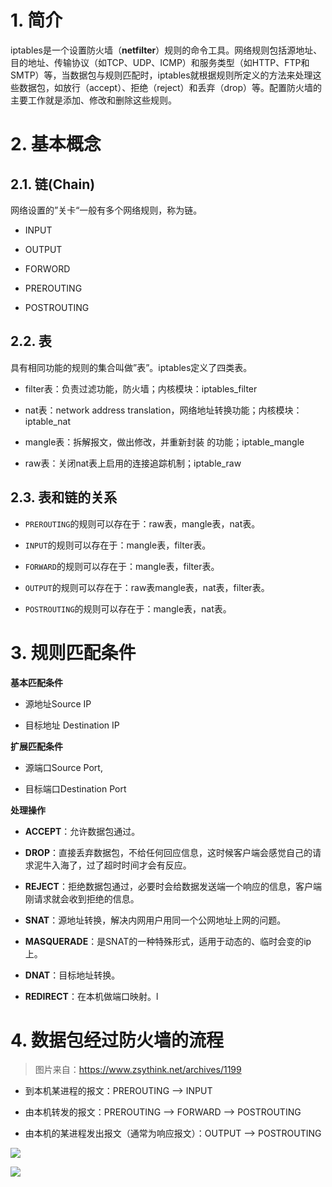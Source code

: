 # 1. 简介

iptables是一个设置防火墙（**netfilter**）规则的命令工具。网络规则包括源地址、目的地址、传输协议（如TCP、UDP、ICMP）和服务类型（如HTTP、FTP和SMTP）等，当数据包与规则匹配时，iptables就根据规则所定义的方法来处理这些数据包，如放行（accept）、拒绝（reject）和丢弃（drop）等。配置防火墙的主要工作就是添加、修改和删除这些规则。

# 2. 基本概念

## 2.1. 链(Chain)

网络设置的”关卡“一般有多个网络规则，称为链。

- INPUT

- OUTPUT

- FORWORD

- PREROUTING

- POSTROUTING

## 2.2. 表

具有相同功能的规则的集合叫做”表”。iptables定义了四类表。

- filter表：负责过滤功能，防火墙；内核模块：iptables_filter

- nat表：network address translation，网络地址转换功能；内核模块：iptable_nat

- mangle表：拆解报文，做出修改，并重新封装 的功能；iptable_mangle

- raw表：关闭nat表上启用的连接追踪机制；iptable_raw

## 2.3. 表和链的关系

- `PREROUTING`的规则可以存在于：raw表，mangle表，nat表。

- `INPUT`的规则可以存在于：mangle表，filter表。

- `FORWARD`的规则可以存在于：mangle表，filter表。

- `OUTPUT`的规则可以存在于：raw表mangle表，nat表，filter表。

- `POSTROUTING`的规则可以存在于：mangle表，nat表。

# 3. 规则匹配条件

**基本匹配条件**

- 源地址Source IP

- 目标地址 Destination IP

**扩展匹配条件**

- 源端口Source Port,

- 目标端口Destination Port

**处理操作**

- **ACCEPT**：允许数据包通过。

- **DROP**：直接丢弃数据包，不给任何回应信息，这时候客户端会感觉自己的请求泥牛入海了，过了超时时间才会有反应。

- **REJECT**：拒绝数据包通过，必要时会给数据发送端一个响应的信息，客户端刚请求就会收到拒绝的信息。

- **SNAT**：源地址转换，解决内网用户用同一个公网地址上网的问题。

- **MASQUERADE**：是SNAT的一种特殊形式，适用于动态的、临时会变的ip上。

- **DNAT**：目标地址转换。

- **REDIRECT**：在本机做端口映射。l

# 4. 数据包经过防火墙的流程

> 图片来自：https://www.zsythink.net/archives/1199

- 到本机某进程的报文：PREROUTING –> INPUT

- 由本机转发的报文：PREROUTING –> FORWARD –> POSTROUTING

- 由本机的某进程发出报文（通常为响应报文）：OUTPUT –> POSTROUTING

![](021217_0051_2.png)

![](021217_0051_6.png)
